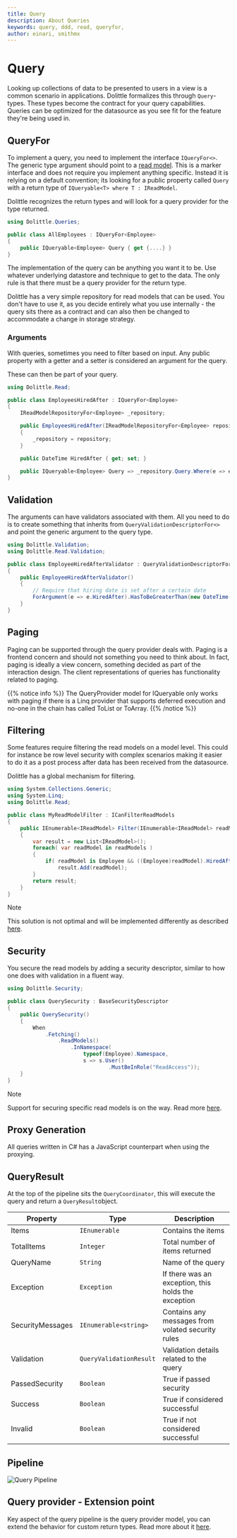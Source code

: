 ```yaml
---
title: Query
description: About Queries
keywords: query, ddd, read, queryfor, 
author: einari, smithmx
---
```


# Query
Looking up collections of data to be presented to users in a view is a common scenario in applications. Dolittle formalizes this through `Query`-types. These types become the contract for your query capabilities. Queries can be optimized for the datasource as you see fit for the feature they're being used in.

## QueryFor
To implement a query, you need to implement the interface `IQueryFor<>`.
The generic type argument should point to a [read model](/overview/read/read_model/).
This is a marker interface and does not require you implement anything specific.
Instead it is relying on a default convention; its looking for a public property called `Query` with a return type of `IQueryable<T> where T : IReadModel`. 

Dolittle recognizes the return types and will look for a query provider for the type returned.

```csharp
using Dolittle.Queries;

public class AllEmployees : IQueryFor<Employee>
{
    public IQueryable<Employee> Query { get {....} }
}
```


The implementation of the query can be anything you want it to be. Use whatever underlying datastore and technique to get to the data. The only rule is that there
must be a query provider for the return type.

Dolittle has a very simple repository for read models that can be used. You don't have to use it, as you decide entirely what you use internally - the query sits there as a contract and can also then be changed to accommodate a change in storage strategy.

### Arguments

With queries, sometimes you need to filter based on input. Any public property with
a getter and a setter is considered an argument for the query.

These can then be part of your query.

```csharp
using Dolittle.Read;

public class EmployeesHiredAfter : IQueryFor<Employee>
{
    IReadModelRepositoryFor<Employee> _repository;

    public EmployeesHiredAfter(IReadModelRepositoryFor<Employee> repository)
    {
        _repository = repository;
    }

    public DateTime HiredAfter { get; set; }

    public IQueryable<Employee> Query => _repository.Query.Where(e => e.HiredDate >= HiredAfter);
}
```


## Validation

The arguments can have validators associated with them. All you need to do is to create something
that inherits from `QueryValidationDescriptorFor<>` and point the generic argument to the
query type.

```csharp
using Dolittle.Validation;
using Dolittle.Read.Validation;

public class EmployeeHiredAfterValidator : QueryValidationDescriptorFor<EmployeesHiredAfter>
{
    public EmployeeHiredAfterValidator()
    {
        // Require that hiring date is set after a certain date
        ForArgument(e => e.HiredAfter).HasToBeGreaterThan(new DateTime(1985,1,1));
    }
}
```

## Paging

Paging can be supported through the query provider deals with. Paging is a frontend concern and should not something you need to think about.
In fact, paging is ideally a view concern, something decided as part of the interaction design.
The client representations of queries has functionality related to paging.

{{% notice info %}}
The QueryProvider model for IQueryable only works with paging if there is a Linq provider that supports deferred execution and no-one in the chain has called ToList or ToArray.
{{% /notice %}}

## Filtering

Some features require filtering the read models on a model level. This could for instance be
row level security with complex scenarios making it easier to do it as a post process after
data has been received from the datasource.

Dolittle has a global mechanism for filtering.

```csharp
using System.Collections.Generic;
using System.Linq;
using Dolittle.Read;

public class MyReadModelFilter : ICanFilterReadModels
{
    public IEnumerable<IReadModel> Filter(IEnumerable<IReadModel> readModels)
    {
        var result = new List<IReadModel>();
        foreach( var readModel in readModels )
        {
            if( readModel is Employee && ((Employee)readModel).HiredAfter > new DateTime(1985,1,1) )
                result.Add(readModel);
        }
        return result;
    }
}
```

> [!Note]
> This solution is not optimal and will be implemented differently as described [here](https://github.com/dolittle/Dolittle/issues/784).

## Security

You secure the read models by adding a security descriptor, similar to how one does with validation in
a fluent way.

```csharp
using Dolittle.Security;

public class QuerySecurity : BaseSecurityDescriptor
{
    public QuerySecurity()
    {
        When
            .Fetching()
                .ReadModels()
                    .InNamespace(
                        typeof(Employee).Namespace,
                        s => s.User()
                                .MustBeInRole("ReadAccess"));
    }
}
```

> [!Note]
> Support for securing specific read models is on the way. Read more [here](https://github.com/dolittle/Bifrost/issues/786).

## Proxy Generation

All queries written in C# has a JavaScript counterpart when using the proxying.

## QueryResult

At the top of the pipeline sits the `QueryCoordinator`, this will execute the query and return a
`QueryResult`object.

| Property         | Type                    | Description                                         |
| ---------------- | ----------------------- | --------------------------------------------------- |
| Items            | `IEnumerable`           | Contains the items                                  |
| TotalItems       | `Integer`               | Total number of items returned                      |
| QueryName        | `String`                | Name of the query                                   |
| Exception        | `Exception`             | If there was an exception, this holds the exception |
| SecurityMessages | `IEnumerable<string>`   | Contains any messages from volated security rules   |
| Validation       | `QueryValidationResult` | Validation details related to the query             |
| PassedSecurity   | `Boolean`               | True if passed security                             |
| Success          | `Boolean`               | True if considered successful                       |
| Invalid          | `Boolean`               | True if not considered successful                   |

## Pipeline

![Query Pipeline](Images/query_pipeline.png)

## Query provider - Extension point

Key aspect of the query pipeline is the query provider model, you can extend the behavior for custom return types.
Read more about it [here](../../Extending/Read/query_providers.md).